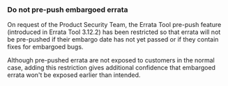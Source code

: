 ### Do not pre-push embargoed errata

On request of the Product Security Team, the Errata Tool pre-push feature (introduced
in Errata Tool 3.12.2) has been restricted so that errata will not be pre-pushed if their
embargo date has not yet passed or if they contain fixes for embargoed bugs.

Although pre-pushed errata are not exposed to customers in the normal case, adding this
restriction gives additional confidence that embargoed errata won't be exposed earlier
than intended.
